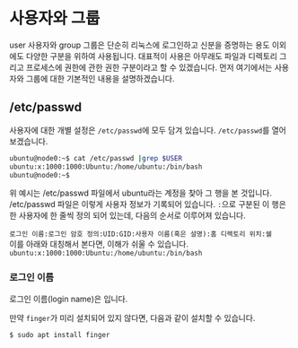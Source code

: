 # 사용자와 그룹

user 사용자와 group 그룹은 단순히 리눅스에 로그인하고
신분을 증명하는 용도 이외에도 다양한 구분을 위하여 사용됩니다.
대표적이 사용은 아무래도 파일과 디렉토리 그리고 프로세스에 권한에 관한 권한 구분이라고 할 수 있겠습니다.
먼저 여기에서는 사용자와 그룹에 대한 기본적인 내용을 설명하겠습니다.

## /etc/passwd

사용자에 대한 개별 설정은 `/etc/passwd`에 모두 담겨 있습니다. `/etc/passwd`를 열어 보겠습니다.

```bash
ubuntu@node0:~$ cat /etc/passwd |grep $USER
ubuntu:x:1000:1000:Ubuntu:/home/ubuntu:/bin/bash
ubuntu@node0:~$ 
```

위 예시는 /etc/passwd 파일에서 ubuntu라는 계정을 찾아 그 행을 본 것입니다. /etc/passwd 파일은 이렇게 사용자 정보가 기록되어 있습니다.
`:`으로 구분된 이 행은 한 사용자에 한 줄씩 정의 되어 있는데, 다음의 순서로 이루어져 있습니다.

`로그인 이름:로그인 암호 정의:UID:GID:사용자 이름(혹은 설명):홈 디렉토리 위치:쉘`  
이를 아래와 대칭해서 본다면, 이해가 쉬울 수 있습니다.  
`ubuntu:x:1000:1000:Ubuntu:/home/ubuntu:/bin/bash`  

### 로그인 이름

로그인 이름(login name)은 
입니다.

만약 `finger`가 미리 설치되어 있지 않다면, 다음과 같이 설치할 수 있습니다.

```bash
$ sudo apt install finger
```